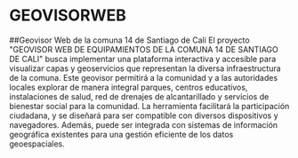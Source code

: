 # GEOVISORWEB
##Geovisor Web de la comuna 14 de Santiago de Cali
El proyecto "GEOVISOR WEB DE EQUIPAMIENTOS DE LA COMUNA 14 DE SANTIAGO DE CALI" busca implementar una plataforma interactiva y accesible para visualizar capas y geoservicios que representan la diversa infraestructura de la comuna. Este geovisor permitirá a la comunidad y a las autoridades locales explorar de manera integral parques, centros educativos, instalaciones de salud, red de drenajes de alcantarillado y servicios de bienestar social para la comunidad. La herramienta facilitará la participación ciudadana, y se diseñará para ser compatible con diversos dispositivos y navegadores. Además, puede ser integrada con sistemas de información geográfica existentes para una gestión eficiente de los datos geoespaciales.
